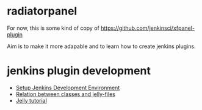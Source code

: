 radiatorpanel
=============

For now, this is some kind of copy of https://github.com/jenkinsci/xfpanel-plugin

Aim is to make it more adapable and to learn how to create jenkins plugins.


jenkins plugin development
==========================
* [Setup Jenkins Development Environment](https://wiki.jenkins-ci.org/display/JENKINS/Plugin+tutorial)
* [Relation between classes and jelly-files](https://wiki.jenkins-ci.org/display/JENKINS/Plugin+tutorial)
* [Jelly tutorial](https://wiki.jenkins-ci.org/display/JENKINS/Basic+guide+to+Jelly+usage+in+Jenkins)


